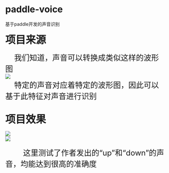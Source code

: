 # paddle-voice
基于paddle开发的声音识别

<font size=6>**项目来源**</font>
<br><br>
&emsp;&emsp;<font size=5>我们知道，声音可以转换成类似这样的波形图</font>
<br>
![](https://ai-studio-static-online.cdn.bcebos.com/15ecd64a0e4f4e189fba6f49401031e1a20805b20bb4462ca40823c564160b80)
<br>
&emsp;&emsp;<font size=5>特定的声音对应着特定的波形图，因此可以基于此特征对声音进行识别</font>
<br><br>

<font size=6>**项目效果**</font>
<br><br>
![](https://ai-studio-static-online.cdn.bcebos.com/0f56d1b2788d4b8c9af247454fdaf47b9da3d87ab9e44347a47d5719fd3b475d)
<br>
![](https://ai-studio-static-online.cdn.bcebos.com/2c4e9602b2f449b0a02418df9dda68257de7c2cb31db4b75935798199c653b41)
<br><br>
&emsp;&emsp;&emsp;&emsp;<font size=5>这里测试了作者发出的“up”和“down”的声音，均能达到很高的准确度</font>
<br><br><br>
